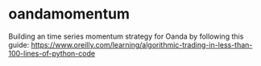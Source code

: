 # oandamomentum
Building an time series momentum strategy for Oanda by following this guide: https://www.oreilly.com/learning/algorithmic-trading-in-less-than-100-lines-of-python-code
